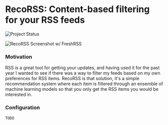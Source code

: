 # RecoRSS: Content-based filtering for your RSS feeds

![Project Status](https://img.shields.io/badge/status-WIP-red.svg)

![RecoRSS Screenshot w/ FreshRSS](https://sltptr.github.io/static/images/recorss.png)

### Motivation

RSS is a great tool for getting your updates, and having used it for the past year
I wanted to see if there was a way to filter my feeds based on my own preferences for
RSS items. RecoRSS is that solution, it's a simple recommendation system where each
item is filtered through an ensemble of machine learning models so that you only get
the RSS items you would be interested in.

### Configuration

`TODO`
